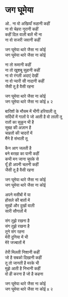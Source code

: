 # जग घूमेया

ओ.. ना वो अखियाँ रूहानी कहीं  
ना वो चेहरा नूरानी कहीं  
कहीं दिल वाली बातें भी ना  
ना वो सजरी जवानी कहीं  

जग घूमेया थारे जैसा ना कोई  
जग घूमेया थारे जैसा ना कोई  

ना तो रूमानी कहीं  
ना तो खुशबू सुहानी कहीं  
ना वो रंगली अदाएं देखीं  
ना वो प्यारी सी नादानी कहीं  
जैसी तू है वैसी रहना  

जग घूमेया थारे जैसा ना कोई  
जग घूमेया थारे जैसा ना कोई x २  

बारिशों के मौसम में भीगी हरियाली तू  
सर्दियों में गालों पे जो आती है वो लाली तू  
रातों का सुकून भी है  
सुबह की अज़ान है  
चाहतों की चादरों में  
मैंने है संभाली तू  

कैन आग जलती है  
बने बरखा का पानी कहीं  
कभी मन जाना चुपके से  
यूँ ही अपनी चलनी कहीं  
जैसी तू है वैसी रहना  

जग घूमेया थारे जैसा ना कोई  
जग घूमेया थारे जैसा ना कोई  

अपने मसीबों में या  
होंसले की बातों में  
सुखों और दुखों वाली  
सारी सौगातों में  

संग तुझे रखना है  
संग तुझे रखना है  
तूने संग रहना  
मेरी दुनिया में भी  
मेरे जज्बातों में  

तेरी मिलती निशानी कहीं  
जो है सबको दिखानी कहीं  
तू तो जानती है मरके भी  
मुझे आती है निभानी कहीं  
वो ही करना है जो है कहना  

जग घूमेया थारे जैसा ना कोई  
जग घूमेया थारे जैसा ना कोई x २  
